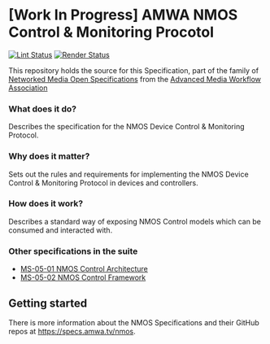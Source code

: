 # \[Work In Progress\] AMWA NMOS Control & Monitoring Procotol

[![Lint Status](https://github.com/AMWA-TV/is-12/workflows/Lint/badge.svg)](https://github.com/AMWA-TV/is-12/actions?query=workflow%3ALint)
[![Render Status](https://github.com/AMWA-TV/is-12/workflows/Render/badge.svg)](https://github.com/AMWA-TV/is-12/actions?query=workflow%3ARender)

This repository holds the source for this Specification, part of the family of [Networked Media Open Specifications](https://specs.amwa.tv/nmos) from the [Advanced Media Workflow Association](https://amwa.tv)

<!-- INTRO-START -->

### What does it do?

Describes the specification for the NMOS Device Control & Monitoring Protocol.

### Why does it matter?

Sets out the rules and requirements for implementing the NMOS Device Control & Monitoring Protocol in devices and controllers.

### How does it work?

Describes a standard way of exposing NMOS Control models which can be consumed and interacted with.

### Other specifications in the suite

- [MS-05-01 NMOS Control Architecture](https://specs.amwa.tv/ms-05-01)
- [MS-05-02 NMOS Control Framework](https://specs.amwa.tv/ms-05-02)

<!-- INTRO-END -->

## Getting started

There is more information about the NMOS Specifications and their GitHub repos at <https://specs.amwa.tv/nmos>.
